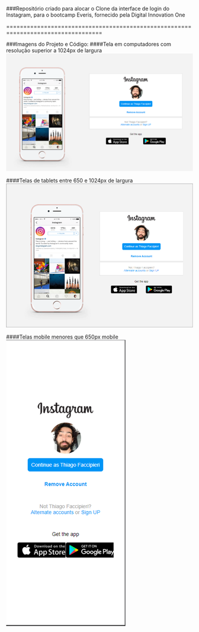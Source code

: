 ###Repositório criado para alocar o Clone da interface de login do Instagram, para o bootcamp Everis, fornecido pela Digital Innovation One

==================================================================================

###Imagens do Projeto e Código:
####Tela em computadores com resolução superior a 1024px de largura
![Computadores](images/computadores.png)

####Telas de tablets entre 650 e 1024px de largura
![Tablets](images/tablets.png)

####Telas mobile menores que 650px mobile
![Mobile](images/mobile.png)
